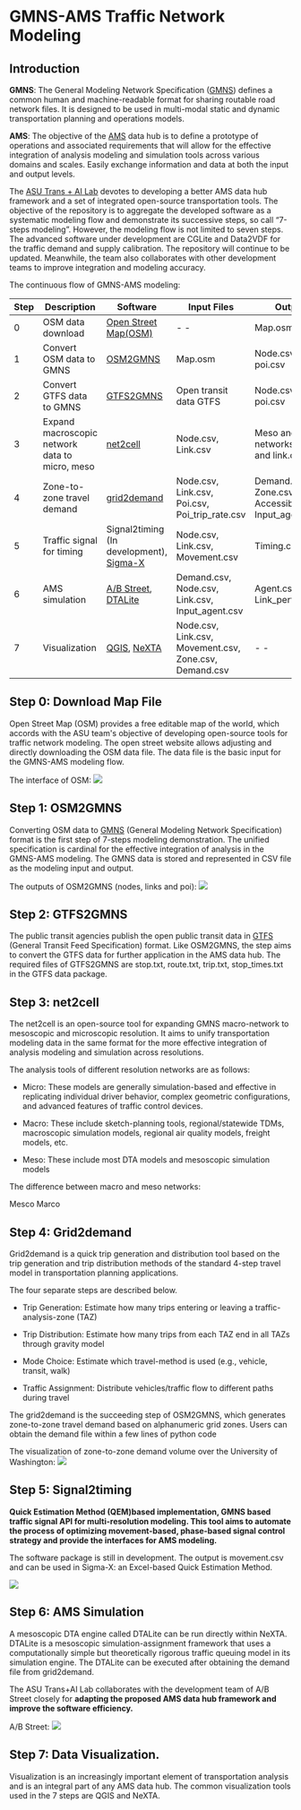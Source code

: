 # GMNS-AMS Traffic Network Modeling

## Introduction

**GMNS**: The General Modeling Network Specification
([GMNS](https://github.com/zephyr-data-specs/GMNS)) defines a common human and
machine-readable format for sharing routable road network files. It is designed
to be used in multi-modal static and dynamic transportation planning and
operations models.

**AMS**: The objective of the
[AMS](https://www.fhwa.dot.gov/publications/research/operations/13036/004.cfm)
data hub is to define a prototype of operations and associated requirements that
will allow for the effective integration of analysis modeling and simulation
tools across various domains and scales. Easily exchange information and data at
both the input and output levels.

The [ASU Trans + AI Lab](https://github.com/asu-trans-ai-lab) devotes to
developing a better AMS data hub framework and a set of integrated open-source
transportation tools. The objective of the repository is to aggregate the
developed software as a systematic modeling flow and demonstrate its successive
steps, so call “7-steps modeling”. However, the modeling flow is not limited to
seven steps. The advanced software under development are CGLite and Data2VDF for
the traffic demand and supply calibration. The repository will continue to be
updated. Meanwhile, the team also collaborates with other development teams to
improve integration and modeling accuracy.

The continuous flow of GMNS-AMS modeling:

| Step | Description                                    | Software                                                                                                      | Input Files                                            | Output Files                                             |
|------|------------------------------------------------|---------------------------------------------------------------------------------------------------------------|--------------------------------------------------------|----------------------------------------------------------|
| 0    | OSM data download                              | [Open Street Map(OSM)](https://www.openstreetmap.org/#map=14/47.6573/-122.3252)                               | \- -                                                   | Map.osm                                                  |
| 1    | Convert OSM data to GMNS                       | [OSM2GMNS](https://github.com/asu-trans-ai-lab/OSM2GMNS)                                                      | Map.osm                                                | Node.csv, Link.csv, poi.csv                              |
| 2    | Convert GTFS data to GMNS                      | [GTFS2GMNS](https://github.com/asu-trans-ai-lab/GTFS2GMNS)                                                    | Open transit data GTFS                                 | Node.csv, Link.csv, poi.csv                              |
| 3    | Expand macroscopic network data to micro, meso | [net2cell](https://github.com/asu-trans-ai-lab/net2cell)                                                      | Node.csv, Link.csv                                     | Meso and micro networks in node.csv and link.csv         |
| 4    | Zone-to-zone travel demand                     | [grid2demand](https://github.com/asu-trans-ai-lab/grid2demand)                                                | Node.csv, Link.csv, Poi.csv, Poi_trip_rate.csv         | Demand.csv, Zone.csv, Accessibility.csv, Input_agent.csv |
| 5    | Traffic signal for timing                      | Signal2timing (In development), [Sigma-X](https://github.com/milan1981/Sigma-X)                               | Node.csv, Link.csv, Movement.csv                       | Timing.csv                                               |
| 6    | AMS simulation                                 | [A/B Street](https://github.com/dabreegster/abstreet), [DTALite](https://github.com/asu-trans-ai-lab/DTALite) | Demand.csv, Node.csv, Link.csv, Input_agent.csv        | Agent.csv, Link_performance.csv                          |
| 7    | Visualization                                  | [QGIS](https://www.qgis.org/en/site/), [NeXTA](https://github.com/asu-trans-ai-lab/NeXTA-GMNS)                | Node.csv, Link.csv, Movement.csv, Zone.csv, Demand.csv | \- -                                                     |

## Step 0: Download Map File

Open Street Map (OSM) provides a free editable map of the world, which accords
with the ASU team's objective of developing open-source tools for traffic
network modeling. The open street website allows adjusting and directly
downloading the OSM data file. The data file is the basic input for the GMNS-AMS
modeling flow.

The interface of OSM:
![](https://github.com/chnfanyu/GMNS-AMS/blob/main/img/University_District_OSM_Map.PNG)

## Step 1: OSM2GMNS

Converting OSM data to [GMNS](https://github.com/zephyr-data-specs/GMNS)
(General Modeling Network Specification) format is the first step of 7-steps
modeling demonstration. The unified specification is cardinal for the effective
integration of analysis in the GMNS-AMS modeling. The GMNS data is stored and
represented in CSV file as the modeling input and output.

The outputs of OSM2GMNS (nodes, links and poi):
![](https://github.com/chnfanyu/GMNS-AMS/blob/main/img/output.PNG)

## Step 2: GTFS2GMNS

The public transit agencies publish the open public transit data in
[GTFS](https://gtfs.org/) (General Transit Feed Specification) format. Like
OSM2GMNS, the step aims to convert the GTFS data for further application in the
AMS data hub. The required files of GTFS2GMNS are stop.txt, route.txt, trip.txt,
stop_times.txt in the GTFS data package.

## Step 3: net2cell

The net2cell is an open-source tool for expanding GMNS macro-network to
mesoscopic and microscopic resolution. It aims to unify transportation modeling
data in the same format for the more effective integration of analysis modeling
and simulation across resolutions.

The analysis tools of different resolution networks are as follows:

-   Micro: These models are generally simulation-based and effective in
    replicating individual driver behavior, complex geometric configurations,
    and advanced features of traffic control devices.

-   Macro: These include sketch-planning tools, regional/statewide TDMs,
    macroscopic simulation models, regional air quality models, freight models,
    etc.

-   Meso: These include most DTA models and mesoscopic simulation models

The difference between macro and meso networks:

Mesco Marco

## Step 4: Grid2demand

Grid2demand is a quick trip generation and distribution tool based on the trip
generation and trip distribution methods of the standard 4-step travel model in
transportation planning applications.

The four separate steps are described below.

-   Trip Generation: Estimate how many trips entering or leaving a
    traffic-analysis-zone (TAZ)

-   Trip Distribution: Estimate how many trips from each TAZ end in all TAZs
    through gravity model

-   Mode Choice: Estimate which travel-method is used (e.g., vehicle, transit,
    walk)

-   Traffic Assignment: Distribute vehicles/traffic flow to different paths
    during travel

The grid2demand is the succeeding step of OSM2GMNS, which generates zone-to-zone
travel demand based on alphanumeric grid zones. Users can obtain the demand file
within a few lines of python code

The visualization of zone-to-zone demand volume over the University of
Washington:
![](https://github.com/chnfanyu/GMNS-AMS/blob/main/img/Grid2demand_Demand%20Map.PNG)

## Step 5: Signal2timing

**Quick Estimation Method (QEM)based implementation, GMNS based traffic signal
API for multi-resolution modeling. This tool aims to automate the process of
optimizing movement-based, phase-based signal control strategy and provide the
interfaces for AMS modeling.**

The software package is still in development. The output is movement.csv and can
be used in Sigma-X: an Excel-based Quick Estimation Method.

![](https://github.com/xzhou99/Signal2timing/blob/master/doc/img/qem.png)

## Step 6: AMS Simulation

A mesoscopic DTA engine called DTALite can be run directly within NeXTA. DTALite
is a mesoscopic simulation-assignment framework that uses a computationally
simple but theoretically rigorous traffic queuing model in its simulation
engine. The DTALite can be executed after obtaining the demand file from
grid2demand.

The ASU Trans+AI Lab collaborates with the development team of A/B Street
closely for **adapting the proposed AMS data hub framework and improve the
software efficiency.**

A/B Street:
![](https://github.com/chnfanyu/abstreet/blob/master/book/evaluating_impacts.gif)

## Step 7: Data Visualization.

Visualization is an increasingly important element of transportation analysis
and is an integral part of any AMS data hub. The common visualization tools used
in the 7 steps are QGIS and NeXTA.
